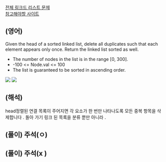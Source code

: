 <a href="https://leetcode.com/tag/linked-list/">전체 링크드 리스트 문제 </a>  
<a href="https://leetcode.com/problems/remove-duplicates-from-sorted-list/description/">참고해야할 사이트</a>   

## (영어)
Given the head of a sorted linked list, delete all duplicates such that each element appears only once. Return the linked list sorted as well.
- The number of nodes in the list is in the range [0, 300].
- -100 <= Node.val <= 100
- The list is guaranteed to be sorted in ascending order.

<a href='https://ifh.cc/v-Si1jIf.7TL5L6' target='_blank'><img src='https://ifh.cc/g/Si1jIf.png' border='0'></a>
<a href='https://ifh.cc/v-Si1jIf.7TL5L6' target='_blank'><img src='https://ifh.cc/g/7TL5L6.png' border='0'></a>

## (해석)
head정렬된 연결 목록이 주어지면 각 요소가 한 번만 나타나도록 모든 중복 항목을 삭제합니다 . 돌아 가기 링크 된 목록을 분류 뿐만 아니라 .

## (풀이) 주석(ㅇ)


## (풀이) 주석(x )
